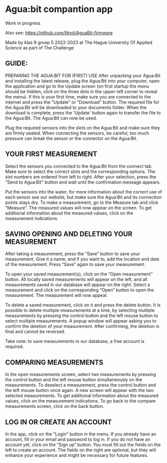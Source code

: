 # Agua:bit compantion app

Work in progress

Also see: https://github.com/Nrojt/AguaBit-firmware

Made by klas 9 groep 5 2022-2023 at The Hague University Of Applied Science as part of The Challenge

## GUIDE:

PREPARING THE AGUA:BIT FOR (FIRST) USE
After unpacking your Agua:Bit and installing the latest release, plug the Agua:Bit into your computer, open the application and go to the Update screen (on first startup the menu should be hidden, click on the three dots in the upper-left corner to reveal the menu). If this is your first time, make sure you are connected to the internet and press the “Update” or “Download”  button. The required file for the Agua:Bit will be downloaded to your documents folder. When the download is complete, press the 'Update' button again to transfer the file to the Agua:Bit. The Agua:Bit can now be used.

Plug the required sensors into the slots on the Agua:Bit and make sure they are firmly seated. When connecting the sensors, be careful, too much pressure can break the sensor or the connector on the Agua:Bit.

## YOUR FIRST MEASUREMENT
Select the sensors you connected to the Agua:Bit from the connect tab. Make sure to select the correct slots and the corresponding options. The slot numbers are ordered from left to right. After your selection, press the “Send to Agua:Bit” button and wait until the confirmation message appears.

Put the sensors into the water, for more information about the correct use of each sensor see our website, but make sure the Agua:Bit and its connection points stays dry. To make a measurement, go to the Measure tab and click “Measure”. The measured values will now appear on the screen. To get additional information about the measured values, click on the measurement indications.

## SAVING OPENING AND DELETING YOUR MEASUREMENT
After taking a measurement, press the “Save” button to save your measurement. Give it a name, and if you want to, add the location and date of the measurement. Press “Save” again to save your measurement.

To open your saved measurement(s), click on the “Open measurement” button. All locally saved measurements will appear on the left, and all measurements saved in our database will appear on the right. Select a measurement and click on the corresponding “Open” button to open the measurement. The measurement will now appear.

To delete a saved measurement, click on it and press the delete button. It is possible to delete multiple measurements at a time, by selecting multiple measurements by pressing the control button and the left mouse button to select multiple measurements. A popup window will appear asking you to confirm the deletion of your measurement. After confirming, the deletion is final and cannot be reversed.

Take note: to save measurements in our database, a free account is required.

## COMPARING MEASUREMENTS
In the open measurements screen, select two measurements by pressing the control button and the left mouse button simultaneously on the measurements. To deselect a measurement, press the control button and the left mouse button once again. A new screen will appear with the two selected measurements. To get additional information about the measured values, click on the measurement indications. To go back to the compare measurements screen, click on the back button.

## LOG IN OR CREATE AN ACCOUNT
In the app, click on the “Login” button in the menu. If you already have an account, fill in your email and password to log in. If you do not have an account yet, click on the “Sign up”  button. You must fill out the fields on the left to create an account. The fields on the right are optional, but they will enhance your experience and might be necessary for future features. 
